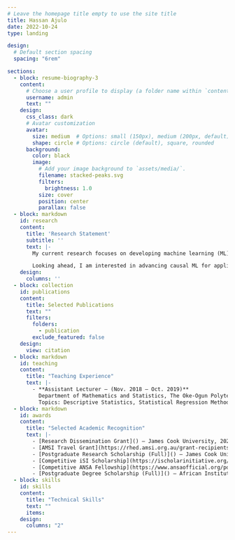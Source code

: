 ```yaml
---
# Leave the homepage title empty to use the site title
title: Hassan Ajulo
date: 2022-10-24
type: landing

design:
  # Default section spacing
  spacing: "6rem"

sections:
  - block: resume-biography-3
    content:
      # Choose a user profile to display (a folder name within `content/authors/`)
      username: admin
      text: ""
    design:
      css_class: dark
      # Avatar customization
      avatar:
        size: medium  # Options: small (150px), medium (200px, default), large (320px), xl (400px), xxl (500px)
        shape: circle # Options: circle (default), square, rounded
      background:
        color: black
        image:
          # Add your image background to `assets/media/`.
          filename: stacked-peaks.svg
          filters:
            brightness: 1.0
          size: cover
          position: center
          parallax: false
  - block: markdown
    id: research
    content:
      title: 'Research Statement'
      subtitle: ''
      text: |-
        My current research focuses on developing machine learning (ML) and Bayesian statistical methods for applications in epidemiology. For example, I recently developed a localized spatiotemporal random forest model to study COVID-19 dynamics across US counties, capturing how epidemiological, demographic, and environmental drivers shift across regions and periods. I also collaborated in applying Bayesian frameworks, including distributed lag non-linear models, to quantify uncertainty and evaluate delayed environmental effects, such as temperature on Salmonella risk across New South Wales local health districts. These methods provide more accurate, interpretable, and actionable insights to support early interventions and inform public health decision-making.

        Looking ahead, I am interested in advancing causal ML for applications in epidemiology and biology. As ML methods become increasingly central to these fields, the ability to move beyond correlations and rigorously establish causal effects is essential. Causal ML can help disentangle the effects of policies, vaccination campaigns, and environmental exposures on disease outcomes, as well as evaluate treatment effects on patient outcomes within the broader scope of clinical epidemiology. In biology, these approaches can also be applied to omics data, offering opportunities to better understand the causative role of genes in complex processes such as gene regulation, disease progression, and cellular development. Ultimately, my goal is to develop ML methods that advance scientific discovery while supporting more reliable and actionable decisions in public health and biomedical research.
    design:
      columns: ''
  - block: collection
    id: publications
    content:
      title: Selected Publications
      text: ""
      filters:
        folders:
          - publication
        exclude_featured: false
    design:
      view: citation
  - block: markdown
    id: teaching
    content:
      title: "Teaching Experience"
      text: |-
        - **Assistant Lecturer – (Nov. 2018 – Oct. 2019)**  
          Department of Mathematics and Statistics, The Oke-Ogun Polytechnic Saki  
          Topics: Descriptive Statistics, Statistical Regression Methods, Intoductory Linear Algebra, Non-Paramtric Methods
  - block: markdown
    id: awards
    content:
      title: "Selected Academic Recognition"
      text: |-
        - [Research Dissemination Grant]() – James Cook University, 2025
        - [AMSI Travel Grant](https://rhed.amsi.org.au/grant-recipients/) – Australian Mathematical Science Institute BioInfoSummer, 2024
        - [Postgraduate Research Scholarship (Full)]() – James Cook University Australia, 2023
        - [Competitive iSI Scholarship](https://ischolarinitiative.org/2023-isi-scholarship-awardees/) – i-Scholar Initiative, 2023 
        - [Competitive ANSA Fellowship](https://www.ansaofficial.org/post/meet-the-2022-ansa-fellowship-recipients) – Association of Nigerian Scholars in America, 2022
        - [Postgraduate Degree Scholarship (Full)]() – African Institute for Mathematical Sciences Rwanda, 2021
  - block: skills
    id: skills
    content:
      title: "Technical Skills"
      text: "" 
      items:
    design:
      columns: "2"
---
```


